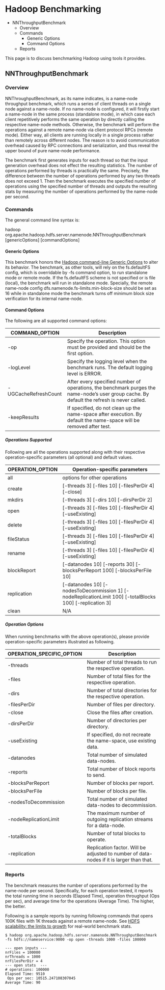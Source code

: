 

# Hadoop Benchmarking

  * NNThroughputBenchmark
    * Overview
    * Commands
      * Generic Options
      * Command Options
    * Reports



This page is to discuss benchmarking Hadoop using tools it provides.

## NNThroughputBenchmark

### Overview

NNThroughputBenchmark, as its name indicates, is a name-node throughput benchmark, which runs a series of client threads on a single node against a name-node. If no name-node is configured, it will firstly start a name-node in the same process (standalone mode), in which case each client repetitively performs the same operation by directly calling the respective name-node methods. Otherwise, the benchmark will perform the operations against a remote name-node via client protocol RPCs (remote mode). Either way, all clients are running locally in a single process rather than remotely across different nodes. The reason is to avoid communication overhead caused by RPC connections and serialization, and thus reveal the upper bound of pure name-node performance.

The benchmark first generates inputs for each thread so that the input generation overhead does not effect the resulting statistics. The number of operations performed by threads is practically the same. Precisely, the difference between the number of operations performed by any two threads does not exceed 1. Then the benchmark executes the specified number of operations using the specified number of threads and outputs the resulting stats by measuring the number of operations performed by the name-node per second.

### Commands

The general command line syntax is:

hadoop org.apache.hadoop.hdfs.server.namenode.NNThroughputBenchmark [genericOptions] [commandOptions]

#### Generic Options

This benchmark honors the [Hadoop command-line Generic Options](CommandsManual.html#Generic_Options) to alter its behavior. The benchmark, as other tools, will rely on the fs.defaultFS config, which is overridable by -fs command option, to run standalone mode or remote mode. If the fs.defaultFS scheme is not specified or is file (local), the benchmark will run in standalone mode. Specially, the remote name-node config dfs.namenode.fs-limits.min-block-size should be set as 16 while in standalone mode the benchmark turns off minimum block size verification for its internal name-node.

#### Command Options

The following are all supported command options:

COMMAND_OPTION  |  Description   
---|---  
-op  |  Specify the operation. This option must be provided and should be the first option.   
-logLevel  |  Specify the logging level when the benchmark runs. The default logging level is ERROR.   
-UGCacheRefreshCount  |  After every specified number of operations, the benchmark purges the name-node’s user group cache. By default the refresh is never called.   
-keepResults  |  If specified, do not clean up the name-space after execution. By default the name-space will be removed after test.   
  
##### Operations Supported

Following are all the operations supported along with their respective operation-specific parameters (all optional) and default values.

OPERATION_OPTION  |  Operation-specific parameters   
---|---  
all  |  options for other operations   
create  |  [-threads 3] [-files 10] [-filesPerDir 4] [-close]   
mkdirs  |  [-threads 3] [-dirs 10] [-dirsPerDir 2]   
open  |  [-threads 3] [-files 10] [-filesPerDir 4] [-useExisting]   
delete  |  [-threads 3] [-files 10] [-filesPerDir 4] [-useExisting]   
fileStatus  |  [-threads 3] [-files 10] [-filesPerDir 4] [-useExisting]   
rename  |  [-threads 3] [-files 10] [-filesPerDir 4] [-useExisting]   
blockReport  |  [-datanodes 10] [-reports 30] [-blocksPerReport 100] [-blocksPerFile 10]   
replication  |  [-datanodes 10] [-nodesToDecommission 1] [-nodeReplicationLimit 100] [-totalBlocks 100] [-replication 3]   
clean  |  N/A   
  
##### Operation Options

When running benchmarks with the above operation(s), please provide operation-specific parameters illustrated as following.

OPERATION_SPECIFIC_OPTION  |  Description   
---|---  
-threads  |  Number of total threads to run the respective operation.   
-files  |  Number of total files for the respective operation.   
-dirs  |  Number of total directories for the respective operation.   
-filesPerDir  |  Number of files per directory.   
-close  |  Close the files after creation.   
-dirsPerDir  |  Number of directories per directory.   
-useExisting  |  If specified, do not recreate the name-space, use existing data.   
-datanodes  |  Total number of simulated data-nodes.   
-reports  |  Total number of block reports to send.   
-blocksPerReport  |  Number of blocks per report.   
-blocksPerFile  |  Number of blocks per file.   
-nodesToDecommission  |  Total number of simulated data-nodes to decommission.   
-nodeReplicationLimit  |  The maximum number of outgoing replication streams for a data-node.   
-totalBlocks  |  Number of total blocks to operate.   
-replication  |  Replication factor. Will be adjusted to number of data-nodes if it is larger than that.   
  
### Reports

The benchmark measures the number of operations performed by the name-node per second. Specifically, for each operation tested, it reports the total running time in seconds (Elapsed Time), operation throughput (Ops per sec), and average time for the operations (Average Time). The higher, the better.

Following is a sample reports by running following commands that opens 100K files with 1K threads against a remote name-node. See [HDFS scalability: the limits to growth](https://www.usenix.org/legacy/publications/login/2010-04/openpdfs/shvachko.pdf) for real-world benchmark stats.
    
    
    $ hadoop org.apache.hadoop.hdfs.server.namenode.NNThroughputBenchmark -fs hdfs://nameservice:9000 -op open -threads 1000 -files 100000
    
    --- open inputs ---
    nrFiles = 100000
    nrThreads = 1000
    nrFilesPerDir = 4
    --- open stats  ---
    # operations: 100000
    Elapsed Time: 9510
     Ops per sec: 10515.247108307045
    Average Time: 90
    
